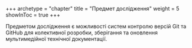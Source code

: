 +++
archetype = "chapter"
title = "Предмет дослідження"
weight = 5
showInToc = true
+++

Предметом дослідження є можливості систем контролю версій Git та GitHub
для колективної розробки, зберігання та оновлення мультимедійної
технічної документації.
